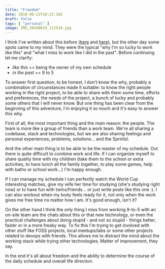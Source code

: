```yaml
---
title: "Freedom"
date: 2018-06-23T10:22:10Z
draft: false
tags: [ "personal" ]
image: IMG_20180619_111516.jpg
---
```


<p>I think I've written about this before (<a href="../../../../work-anywhere.html">here</a> and <a href="../../../../como-organizar-un-proyecto.html">here</a>), but the other day some spots came to my mind. They were the typical "why I'm so lucky to work like this" and "what I miss to work like I did in the past". Before continuing let me clarify:</p>
<ul>
<li><em>like this</em> == being the owner of my own schedule</li>
<li><em>in the past</em> == 9 to 5</li>
</ul>
<p>To answer first question, to be honest, I don't know the why, probably a combination of circunstances made it suitable: to know the right people working in the right project, to be able to share with them some time, efforts and preferences, the needs of the project, a bunch of lucky and probably some others that I will never know. But one thing has been clear from the beginning of this adventure, I'm enjoying it so much and it's easy to answer this why.</p>
<p>First of all, the most important thing and the main reason: the people. The team is more like a group of friends than a work team. We're all sharing a codebase, stack and technologies, but we are also sharing feelings and personal experiences, problems, solutions... and the Sprints!.</p>
<p>And the other main thing is to be able to be the master of my schedule. Out there is quite difficult to combine work and life. If I can organize myself to share quality time with my children (take them to the school or extra activities, to have lunch all the family together, to play some games, help with baths or school work...) I'm happy enough.</p>
<p>If I can manage my schedule I can perfectly watch the World Cup interesting matches, give my wife her time for studying (she's studying right now) or to have fun with twins/friends... or just write posts like this one :). I can also workout when my body feels ready for it, not only when the work gives me free time no matter how I am. It's good enough, isn't it?</p>
<p>On the other hand I think the only thing I miss from working 9-to-5 with an on-site team are the chats about this or that new technology, or even the practical challenges about doing stupid - and not so stupid - things better, faster or in a more freaky way. To fix this I'm trying to get involved with other stuff like FOSS projects, local meetups/labs or some other projects related to devops with friends. This allows me to distract the mind about the working stack while trying other technologies. Matter of improvement, they say.</p>
<p>In the end it's all about freedom and the ability to determine the course of the daily schedule and overall life direction.</p>
